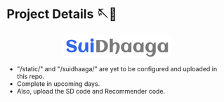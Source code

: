# Project Details 🪡🧵
<p align="center">
  <img src="https://github.com/abchnexus/SuiDhaaga/blob/main/logo.png">
</p>

- "/static/" and "/suidhaaga/" are yet to be configured and uploaded in this repo.
- Complete in upcoming days.
- Also, upload the SD code and Recommender code.
